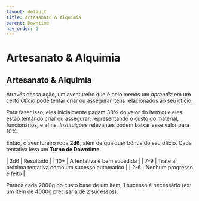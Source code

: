 ```yaml
---
layout: default
title: Artesanato & Alquimia
parent: Downtime
nav_order: 1
---
```


# Artesanato & Alquimia

## Artesanato & Alquimia

Através dessa ação, um aventureiro que é pelo menos um _aprendiz_ em um certo _Ofício_ pode tentar criar ou assegurar itens relacionados ao seu ofício.

Para fazer isso, eles inicialmente pagam 30% do valor do item que eles estão tentando criar ou assegurar, representando o custo do material, funcionários, e afins. _Instituições_ relevantes podem baixar esse valor para 10%.

Então, o aventureiro roda **2d6**, além de qualquer bônus do seu ofício. Cada tentativa leva um **Turno de Downtime**.

| 2d6 | Resultado |
| 10+ | A tentativa é bem sucedida |
| 7-9 | Trate a próxima tentativa como um sucesso automático |
| 2-6 | Nenhum progresso é feito |

Parada cada 2000g do custo base de um item, 1 sucesso é necessário (ex: um item de 4000g precisaria de 2 sucessos).
